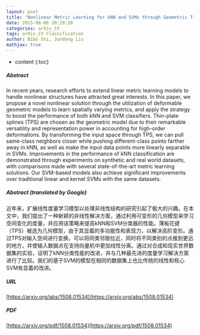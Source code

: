 ```yaml
---
layout: post
title: "Nonlinear Metric Learning for kNN and SVMs through Geometric Transformations"
date: 2015-08-06 20:29:28
categories: arXiv_CV
tags: arXiv_CV Classification
author: Bibo Shi, Jundong Liu
mathjax: true
---
```


* content
{:toc}

##### Abstract
In recent years, research efforts to extend linear metric learning models to handle nonlinear structures have attracted great interests. In this paper, we propose a novel nonlinear solution through the utilization of deformable geometric models to learn spatially varying metrics, and apply the strategy to boost the performance of both kNN and SVM classifiers. Thin-plate splines (TPS) are chosen as the geometric model due to their remarkable versatility and representation power in accounting for high-order deformations. By transforming the input space through TPS, we can pull same-class neighbors closer while pushing different-class points farther away in kNN, as well as make the input data points more linearly separable in SVMs. Improvements in the performance of kNN classification are demonstrated through experiments on synthetic and real world datasets, with comparisons made with several state-of-the-art metric learning solutions. Our SVM-based models also achieve significant improvements over traditional linear and kernel SVMs with the same datasets.

##### Abstract (translated by Google)
近年来，扩展线性度量学习模型以处理非线性结构的研究引起了极大的兴趣。在本文中，我们提出了一种新颖的非线性解决方案，通过利用可变形的几何模型来学习空间变化的度量，并应用该策略来提高kNN和SVM分类器的性能。薄板花键（TPS）被选为几何模型，由于其显着的多功能性和表现力，以解决高阶变形。通过TPS对输入空间进行变换，可以将同类邻居拉近，同时将不同类别的点推到更远的地方，并使输入数据点在支持向量机中更加线性分离。通过对合成和现实世界数据集的实验，证明了kNN分类性能的改进，并与几种最先进的度量学习解决方案进行了比较。我们的基于SVM的模型在相同的数据集上也比传统的线性和核心SVM有显着的改进。

##### URL
[https://arxiv.org/abs/1508.01534](https://arxiv.org/abs/1508.01534)

##### PDF
[https://arxiv.org/pdf/1508.01534](https://arxiv.org/pdf/1508.01534)

